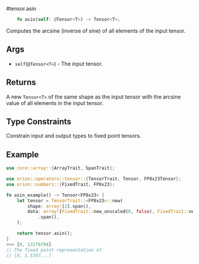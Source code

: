 #tensor.asin

```rust
    fn asin(self: @Tensor<T>) -> Tensor<T>;
```

Computes the arcsine (inverse of sine) of all elements of the input tensor.

## Args

* `self`(`@Tensor<T>`) - The input tensor.


## Returns

A new `Tensor<T>` of the same shape as the input tensor with 
the arcsine value of all elements in the input tensor.

## Type Constraints

Constrain input and output types to fixed point tensors.

## Example

```rust
use core::array::{ArrayTrait, SpanTrait};

use orion::operators::tensor::{TensorTrait, Tensor, FP8x23Tensor};
use orion::numbers::{FixedTrait, FP8x23};

fn asin_example() -> Tensor<FP8x23> {
    let tensor = TensorTrait::<FP8x23>::new(
        shape: array![2].span(),
        data: array![FixedTrait::new_unscaled(0, false), FixedTrait::new_unscaled(1, false),]
            .span(),
    );

    return tensor.asin();
}
>>> [0, 13176794]
// The fixed point representation of
// [0, 1.5707...]
```
